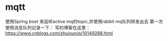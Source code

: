 # mqtt
使用Spring boot 来监听active mq的topic,并使用rabbit mq队列转发出去
第一次使用消息队列记录一下：
写的博客在这里：
https://www.cnblogs.com/zhuixun/p/10149288.html
